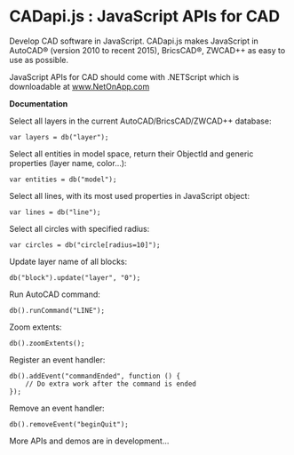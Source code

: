 CADapi.js : JavaScript APIs for CAD
==========

Develop CAD software in JavaScript. CADapi.js makes JavaScript in AutoCAD® (version 2010 to recent 2015), BricsCAD®, ZWCAD++ as easy to use as possible.

JavaScript APIs for CAD should come with .NETScript which is downloadable at www.NetOnApp.com


**Documentation**

Select all layers in the current AutoCAD/BricsCAD/ZWCAD++ database:

    var layers = db("layer");

Select all entities in model space, return their ObjectId and generic properties (layer name, color...):

    var entities = db("model");

Select all lines, with its most used properties in JavaScript object:

    var lines = db("line");

Select all circles with specified radius:

    var circles = db("circle[radius=10]");

Update layer name of all blocks:

    db("block").update("layer", "0");

Run AutoCAD command:

    db().runCommand("LINE");
    
Zoom extents:

    db().zoomExtents();

Register an event handler:

    db().addEvent("commandEnded", function () {
    	// Do extra work after the command is ended
    });
    
Remove an event handler:

    db().removeEvent("beginQuit");

More APIs and demos are in development...
